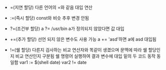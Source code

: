 - =(지연 할당)
  다른 언어의 =와 같음 대입 연산

- :=(즉시 할당)
  const와 비슷 추후 변경 안됨

- ?=(조건부 할당)
  a ?= /usr/bin
  a가 정의되지 않았다면 값 대입

- +=(추가 할당)
  선언 되지 않은 변수도 사용 가능
  a += 'asd'하면 a에 asd 대입됨

- !=(쉘 할당)
  다른지 검사하는 비교 연산자와 똑같이 생겼으며 문맥에 따라 쉘 할당인지 비교 연산인지 구분됨
  쉘 명령어 실행하여 결과 변수에 대입
  밑의 두 코드 동작 동일함
  var1 := $(shell date)
  var2 != date
